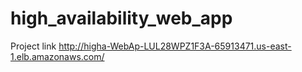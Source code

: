# high_availability_web_app
Project link http://higha-WebAp-LUL28WPZ1F3A-65913471.us-east-1.elb.amazonaws.com/
